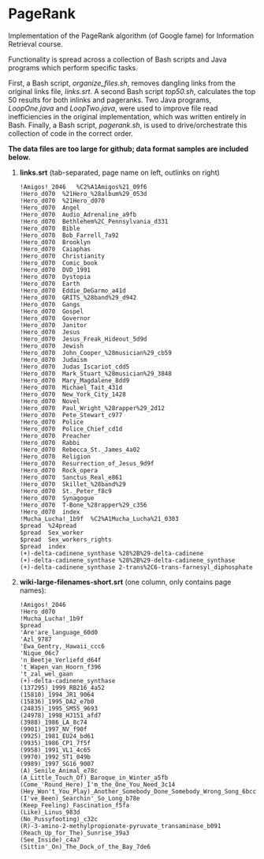 # PageRank

Implementation of the PageRank algorithm (of Google fame) for Information Retrieval course.

Functionality is spread across a collection of Bash scripts and Java programs which perform specific tasks.

First, a Bash script, *organize_files.sh*, removes dangling links from the original links file, *links.srt*. A second Bash script *top50.sh*, calculates the top 50 results for both inlinks and pageranks. Two Java programs, *LoopOne.java* and *LoopTwo.java*, were used to improve file read inefficiencies in the original implementation, which was written entirely in Bash.  Finally, a Bash script, *pagerank.sh*, is used to drive/orchestrate this collection of code in the correct order.

**The data files are too large for github; data format samples are included below.**

1. **links.srt** (tab-separated, page name on left, outlinks on right)
     
    ```
    !Amigos!_2046   %C2%A1Amigos%21_09f6
    !Hero_d070  %21Hero_%28album%29_053d
    !Hero_d070  %21Hero_d070
    !Hero_d070  Angel
    !Hero_d070  Audio_Adrenaline_a9fb
    !Hero_d070  Bethlehem%2C_Pennsylvania_d331
    !Hero_d070  Bible
    !Hero_d070  Bob_Farrell_7a92
    !Hero_d070  Brooklyn
    !Hero_d070  Caiaphas
    !Hero_d070  Christianity
    !Hero_d070  Comic_book
    !Hero_d070  DVD_1991
    !Hero_d070  Dystopia
    !Hero_d070  Earth
    !Hero_d070  Eddie_DeGarmo_a41d
    !Hero_d070  GRITS_%28band%29_d942
    !Hero_d070  Gangs
    !Hero_d070  Gospel
    !Hero_d070  Governor
    !Hero_d070  Janitor
    !Hero_d070  Jesus
    !Hero_d070  Jesus_Freak_Hideout_5d9d
    !Hero_d070  Jewish
    !Hero_d070  John_Cooper_%28musician%29_cb59
    !Hero_d070  Judaism
    !Hero_d070  Judas_Iscariot_cdd5
    !Hero_d070  Mark_Stuart_%28musician%29_3848
    !Hero_d070  Mary_Magdalene_8dd9
    !Hero_d070  Michael_Tait_431d
    !Hero_d070  New_York_City_1428
    !Hero_d070  Novel
    !Hero_d070  Paul_Wright_%28rapper%29_2d12
    !Hero_d070  Pete_Stewart_c977
    !Hero_d070  Police
    !Hero_d070  Police_Chief_cd1d
    !Hero_d070  Preacher
    !Hero_d070  Rabbi
    !Hero_d070  Rebecca_St._James_4a02
    !Hero_d070  Religion
    !Hero_d070  Resurrection_of_Jesus_9d9f
    !Hero_d070  Rock_opera
    !Hero_d070  Sanctus_Real_e861
    !Hero_d070  Skillet_%28band%29
    !Hero_d070  St._Peter_f8c9
    !Hero_d070  Synagogue
    !Hero_d070  T-Bone_%28rapper%29_c356
    !Hero_d070  index
    !Mucha_Lucha!_1b9f  %C2%A1Mucha_Lucha%21_0303
    $pread  %24pread
    $pread  Sex_worker
    $pread  Sex_workers_rights
    $pread  index
    (+)-delta-cadinene_synthase %28%2B%29-delta-cadinene
    (+)-delta-cadinene_synthase %28%2B%29-delta-cadinene_synthase
    (+)-delta-cadinene_synthase 2-trans%2C6-trans-farnesyl_diphosphate
    ```
     
2. **wiki-large-filenames-short.srt** (one column, only contains page names):
     
    ```
    !Amigos!_2046
    !Hero_d070
    !Mucha_Lucha!_1b9f
    $pread
    'Are'are_language_60d0
    'Azl_9787
    'Ewa_Gentry,_Hawaii_ccc6
    'Nique_06c7
    'n_Beetje_Verliefd_d64f
    't_Wapen_van_Hoorn_f396
    't_zal_wel_gaan
    (+)-delta-cadinene_synthase
    (137295)_1999_RB216_4a52
    (15810)_1994_JR1_9064
    (15836)_1995_DA2_e7b0
    (24835)_1995_SM55_9693
    (24978)_1998_HJ151_afd7
    (3988)_1986_LA_8c74
    (9901)_1997_NV_f90f
    (9925)_1981_EU24_bd61
    (9935)_1986_CP1_7f5f
    (9958)_1991_VL1_4c65
    (9970)_1992_ST1_049b
    (9989)_1997_SG16_9007
    (A)_Senile_Animal_e78c
    (A_Little_Touch_Of)_Baroque_in_Winter_a5fb
    (Come_'Round_Here)_I'm_the_One_You_Need_3c14
    (Hey_Won't_You_Play)_Another_Somebody_Done_Somebody_Wrong_Song_6bcc
    (I've_Been)_Searchin'_So_Long_b78e
    (Keep_Feeling)_Fascination_f5fa
    (Like)_Linus_983d
    (No_Pussyfooting)_c32c
    (R)-3-amino-2-methylpropionate-pyruvate_transaminase_b091
    (Reach_Up_for_The)_Sunrise_39a3
    (See_Inside)_c4a7
    (Sittin'_On)_The_Dock_of_the_Bay_7de6
    ```
